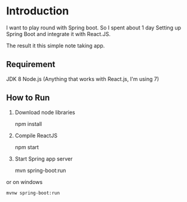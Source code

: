 Introduction
============

I want to play round with Spring boot. So I spent about 1 day Setting up 
Spring Boot and integrate it with React.JS. 

The result it this simple note taking app.

Requirement
-----------
JDK 8
Node.js (Anything that works with React.js, I'm using 7)

How to Run
----------

1) Download node libraries 


    npm install
    
2) Compile ReactJS


    npm start

3) Start Spring app server


    mvn spring-boot:run
    
or on windows

    mvnw spring-boot:run
 
